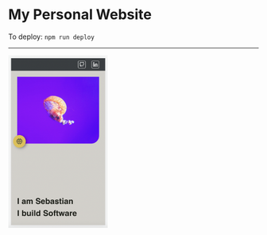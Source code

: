 # My Personal Website

To deploy: `npm run deploy`

<hr>

<img style="width: 200px" src="./public/home.png">
